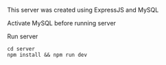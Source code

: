 This server was created using ExpressJS and MySQL

Activate MySQL before running server

Run server
```
cd server
npm install && npm run dev
```
